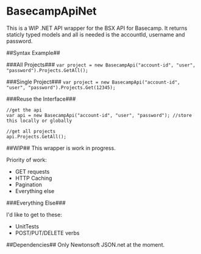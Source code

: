 # BasecampApiNet

This is a WIP .NET API wrapper for the BSX API for Basecamp. It returns staticly typed models and all is needed is the accountId, username and password.

##Syntax Example##

###All Projects###
`var project = new BasecampApi("account-id", "user", "password").Projects.GetAll();`

###Single Project###
`var project = new BasecampApi("account-id", "user", "password").Projects.Get(12345);`

###Reuse the Interface###

```
//get the api
var api = new BasecampApi("account-id", "user", "password"); //store this locally or globally

//get all projects
api.Projects.GetAll();
```

##WIP##
This wrapper is work in progress.

Priority of work:

* GET requests
* HTTP Caching
* Pagination
* Everything else

###Everything Else###

I'd like to get to these:
* UnitTests
* POST/PUT/DELETE verbs

##Dependencies##
Only Newtonsoft JSON.net at the moment.
